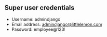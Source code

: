 ## Super user credentials
- Username: admindjango
- Email address: admindjango@littlelemon.com
- Password: employee@123!